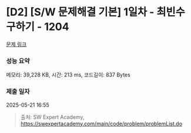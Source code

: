 # [D2] [S/W 문제해결 기본] 1일차 - 최빈수 구하기 - 1204 

[문제 링크](https://swexpertacademy.com/main/code/problem/problemDetail.do?contestProbId=AV13zo1KAAACFAYh) 

### 성능 요약

메모리: 39,228 KB, 시간: 213 ms, 코드길이: 837 Bytes

### 제출 일자

2025-05-21 16:55



> 출처: SW Expert Academy, https://swexpertacademy.com/main/code/problem/problemList.do